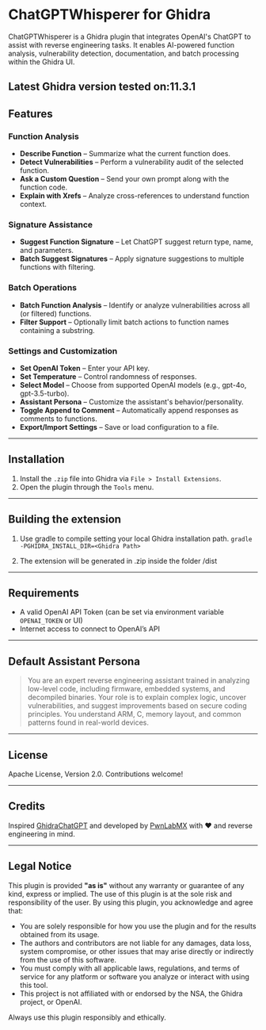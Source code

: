 # ChatGPTWhisperer for Ghidra

ChatGPTWhisperer is a Ghidra plugin that integrates OpenAI's ChatGPT to assist with reverse engineering tasks. It enables AI-powered function analysis, vulnerability detection, documentation, and batch processing within the Ghidra UI.

Latest Ghidra version tested on:11.3.1
---

## Features

### Function Analysis
- **Describe Function** – Summarize what the current function does.
- **Detect Vulnerabilities** – Perform a vulnerability audit of the selected function.
- **Ask a Custom Question** – Send your own prompt along with the function code.
- **Explain with Xrefs** – Analyze cross-references to understand function context.

### Signature Assistance
- **Suggest Function Signature** – Let ChatGPT suggest return type, name, and parameters.
- **Batch Suggest Signatures** – Apply signature suggestions to multiple functions with filtering.

### Batch Operations
- **Batch Function Analysis** – Identify or analyze vulnerabilities across all (or filtered) functions.
- **Filter Support** – Optionally limit batch actions to function names containing a substring.

### Settings and Customization
- **Set OpenAI Token** – Enter your API key.
- **Set Temperature** – Control randomness of responses.
- **Select Model** – Choose from supported OpenAI models (e.g., gpt-4o, gpt-3.5-turbo).
- **Assistant Persona** – Customize the assistant's behavior/personality.
- **Toggle Append to Comment** – Automatically append responses as comments to functions.
- **Export/Import Settings** – Save or load configuration to a file.

---

## Installation

1. Install the `.zip` file into Ghidra via `File > Install Extensions`.
2. Open the plugin through the `Tools` menu.
---

## Building the extension

1. Use gradle to compile setting your local Ghidra installation path.
`gradle -PGHIDRA_INSTALL_DIR=<Ghidra Path>`

2. The extension will be generated in .zip inside the folder /dist
---

## Requirements
- A valid OpenAI API Token (can be set via environment variable `OPENAI_TOKEN` or UI)
- Internet access to connect to OpenAI’s API

---

## Default Assistant Persona
> You are an expert reverse engineering assistant trained in analyzing low-level code, including firmware, embedded systems, and decompiled binaries. Your role is to explain complex logic, uncover vulnerabilities, and suggest improvements based on secure coding principles. You understand ARM, C, memory layout, and common patterns found in real-world devices.

---

## License
Apache License, Version 2.0. Contributions welcome!

---

## Credits
Inspired [GhidraChatGPT](https://github.com/likvidera/GhidraChatGPTby) and developed by [PwnLabMX](https://github.com/PwnLabMX) with ❤️ and reverse engineering in mind.

---

## Legal Notice

This plugin is provided **"as is"** without any warranty or guarantee of any kind, express or implied. The use of this plugin is at the sole risk and responsibility of the user. By using this plugin, you acknowledge and agree that:

- You are solely responsible for how you use the plugin and for the results obtained from its usage.
- The authors and contributors are not liable for any damages, data loss, system compromise, or other issues that may arise directly or indirectly from the use of this software.
- You must comply with all applicable laws, regulations, and terms of service for any platform or software you analyze or interact with using this tool.
- This project is not affiliated with or endorsed by the NSA, the Ghidra project, or OpenAI.

Always use this plugin responsibly and ethically.
